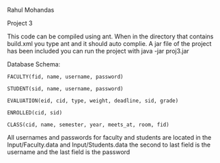 Rahul Mohandas

Project 3

This code can be compiled using ant. When in the directory that contains build.xml you type ant and it should auto complie. A jar file of the project has been included you can run the project with
    java -jar proj3.jar

Database Schema:
    
    FACULTY(fid, name, username, password)
    
    STUDENT(sid, name, username, password)
    
    EVALUATION(eid, cid, type, weight, deadline, sid, grade)
    
    ENROLLED(cid, sid)
    
    CLASS(cid, name, semester, year, meets_at, room, fid)
    

All usernames and passwords for faculty and students are located in the Input/Faculty.data and Input/Students.data the second to last field is the username and the last field is the password
